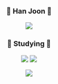 <div align="center">
 
### 🎈 Han Joon 🎈
 
 <p>
<a href="https://www.instagram.com/hanjoon87/"><img src="https://img.shields.io/badge/Instagram-E4405F?style=flat-square&logo=Instagram&logoColor=white"></a></p>
 
### 📖 Studying 📖<br>
<p>
<img src="https://img.shields.io/badge/JavaScript-F7DF1E?style=flat-square&logo=JavaScript&logoColor=white">
<img src="https://img.shields.io/badge/Node.js-339933?style=flat-square&logo=Node.js&logoColor=white">
</p>
<img src="https://github-readme-stats.vercel.app/api/top-langs/?username=apnalkkamkkamhanjoon&&theme=dracula&exclude_repo=Computer-Science-Engineering&layout=compact&langs_count=10"/>

</div>
